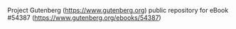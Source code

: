Project Gutenberg (https://www.gutenberg.org) public repository for
eBook #54387 (https://www.gutenberg.org/ebooks/54387)
